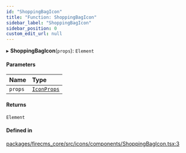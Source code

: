 ```yaml
---
id: "ShoppingBagIcon"
title: "Function: ShoppingBagIcon"
sidebar_label: "ShoppingBagIcon"
sidebar_position: 0
custom_edit_url: null
---
```


▸ **ShoppingBagIcon**(`props`): `Element`

#### Parameters

| Name | Type |
| :------ | :------ |
| `props` | [`IconProps`](../types/IconProps.md) |

#### Returns

`Element`

#### Defined in

[packages/firecms_core/src/icons/components/ShoppingBagIcon.tsx:3](https://github.com/FireCMSco/firecms/blob/d45f3739/packages/firecms_core/src/icons/components/ShoppingBagIcon.tsx#L3)
